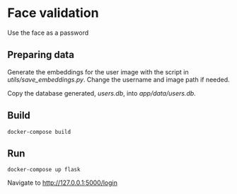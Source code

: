 # Face validation

Use the face as a password

## Preparing data
Generate the embeddings for the user image with the script in *utils/save_embeddings.py*. Change the username and image path if needed.

Copy the database generated, *users.db*, into *app/data/users.db*.

## Build
```
docker-compose build
```

## Run
```
docker-compose up flask
```

Navigate to http://127.0.0.1:5000/login